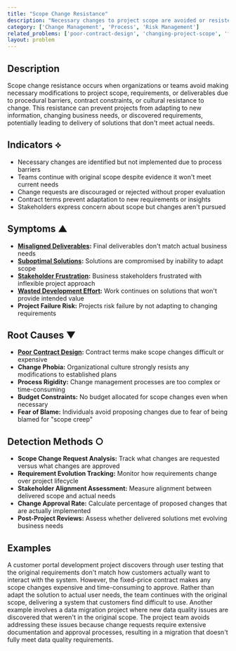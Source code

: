 ```yaml
---
title: "Scope Change Resistance"
description: "Necessary changes to project scope are avoided or resisted due to process constraints, contract limitations, or organizational inertia."
category: ['Change Management', 'Process', 'Risk Management']
related_problems: ['poor-contract-design', 'changing-project-scope', 'fear-of-change']
layout: problem
---
```


## Description

Scope change resistance occurs when organizations or teams avoid making necessary modifications to project scope, requirements, or deliverables due to procedural barriers, contract constraints, or cultural resistance to change. This resistance can prevent projects from adapting to new information, changing business needs, or discovered requirements, potentially leading to delivery of solutions that don't meet actual needs.

## Indicators ⟡

- Necessary changes are identified but not implemented due to process barriers
- Teams continue with original scope despite evidence it won't meet current needs
- Change requests are discouraged or rejected without proper evaluation
- Contract terms prevent adaptation to new requirements or insights
- Stakeholders express concern about scope but changes aren't pursued

## Symptoms ▲

- **[Misaligned Deliverables](misaligned-deliverables.md):** Final deliverables don't match actual business needs
- **[Suboptimal Solutions](suboptimal-solutions.md):** Solutions are compromised by inability to adapt scope
- **[Stakeholder Frustration](stakeholder-frustration.md):** Business stakeholders frustrated with inflexible project approach
- **[Wasted Development Effort](wasted-development-effort.md):** Work continues on solutions that won't provide intended value
- **Project Failure Risk:** Projects risk failure by not adapting to changing requirements

## Root Causes ▼

- **[Poor Contract Design](poor-contract-design.md):** Contract terms make scope changes difficult or expensive
- **Change Phobia:** Organizational culture strongly resists any modifications to established plans
- **Process Rigidity:** Change management processes are too complex or time-consuming
- **Budget Constraints:** No budget allocated for scope changes even when necessary
- **Fear of Blame:** Individuals avoid proposing changes due to fear of being blamed for "scope creep"

## Detection Methods ○

- **Scope Change Request Analysis:** Track what changes are requested versus what changes are approved
- **Requirement Evolution Tracking:** Monitor how requirements change over project lifecycle
- **Stakeholder Alignment Assessment:** Measure alignment between delivered scope and actual needs
- **Change Approval Rate:** Calculate percentage of proposed changes that are actually implemented
- **Post-Project Reviews:** Assess whether delivered solutions met evolving business needs

## Examples

A customer portal development project discovers through user testing that the original requirements don't match how customers actually want to interact with the system. However, the fixed-price contract makes any scope changes expensive and time-consuming to approve. Rather than adapt the solution to actual user needs, the team continues with the original scope, delivering a system that customers find difficult to use. Another example involves a data migration project where new data quality issues are discovered that weren't in the original scope. The project team avoids addressing these issues because change requests require extensive documentation and approval processes, resulting in a migration that doesn't fully meet data quality requirements.